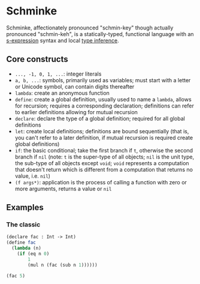 # Schminke
Schminke, affectionately pronounced "schmin-key" though actually pronounced
"schmin-keh", is a statically-typed, functional language with
an [s-expression](https://en.wikipedia.org/wiki/S-expression) syntax and
local [type inference](https://en.wikipedia.org/wiki/Type_inference).

## Core constructs
* `..., -1, 0, 1, ...`: integer literals
* `a, b, ...`: symbols, primarily used as variables; must start with a letter or
  Unicode symbol, can contain digits thereafter
* `lambda`: create an anonymous function
* `define`: create a global definition, usually used to name a `lambda`, allows
  for recursion; requires a corresponding declaration; definitions can refer to
  earlier definitions allowing for mutual recursion
* `declare`: declare the type of a global definition; required for all global
  definitions
* `let`: create local definitions; definitions are bound sequentially (that is,
  you can't refer to a later definition, if mutual recursion is required create
  global definitions)
* `if`: the basic conditional; take the first branch if `t`, otherwise the
  second branch if `nil` (note: `t` is the super-type of all objects; `nil` is
  the unit type, the sub-type of all objects except `void`; `void` represents a
  computation that doesn't return which is different from a computation that
  returns no value, i.e. `nil`)
* `(f args*)`: application is the process of calling a function with zero or
  more arguments, returns a value or `nil`

## Examples

### The classic
```scheme
(declare fac : Int -> Int)
(define fac
  (lambda (n)
    (if (eq n 0)
        1
        (mul n (fac (sub n 1))))))

(fac 5)
```
